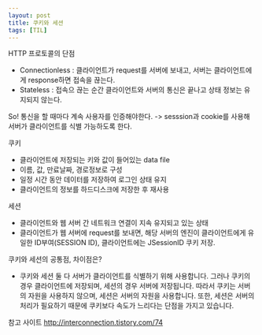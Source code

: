 ```yaml
---
layout: post
title: 쿠키와 세션
tags: [TIL]
---
```

HTTP 프로토콜의 단점
- Connectionless : 클라이언트가 request를 서버에 보내고, 서버는 클라이언트에게 response하면 접속을 끊는다. 
- Stateless : 접속으 끊는 순간 클라이언트와 서버의 통신은 끝나고 상태 정보는 유지되지 않는다.

So! 통신을 할 때마다 계속 사용자를 인증해야한다. 
-> sesssion과 cookie를 사용해 서버가 클라이언트를 식별 가능하도록 한다.

쿠키
- 클라이언트에 저장되는 키와 값이 들어있는 data file
- 이름, 값, 만료날짜, 경로정보로 구성
- 일정 시간 동안 데이터를 저장하여 로그인 상태 유지
- 클라이언트의 정보를 하드디스크에 저장한 후 재사용

세션
- 클라이언트와 웹 서버 간 네트워크 연결이 지속 유지되고 있는 상태   
- 클라이언트가 웹 서버에 request를 보내면, 해당 서버의 엔진이 클라이언트에게 유일한 ID부여(SESSION ID), 클라이언트에는 JSessionID 쿠키 저장.

쿠키와 세션의 공통점, 차이점은?
- 쿠키와 세션 둘 다 서버가 클라이언트를 식별하기 위해 사용합니다. 그러나 쿠키의 경우 클라이언트에 저장되며, 세션의 경우 서버에 저장됩니다. 따라서 쿠키는 서버의 자원을 사용하지 않으며, 세션은 서버의 자원을 사용합니다. 또한, 세션은 서버의 처리가 필요하기 때문에 쿠키보다 속도가 느리다는 단점을 가지고 있습니다.

참고 사이트
http://interconnection.tistory.com/74
